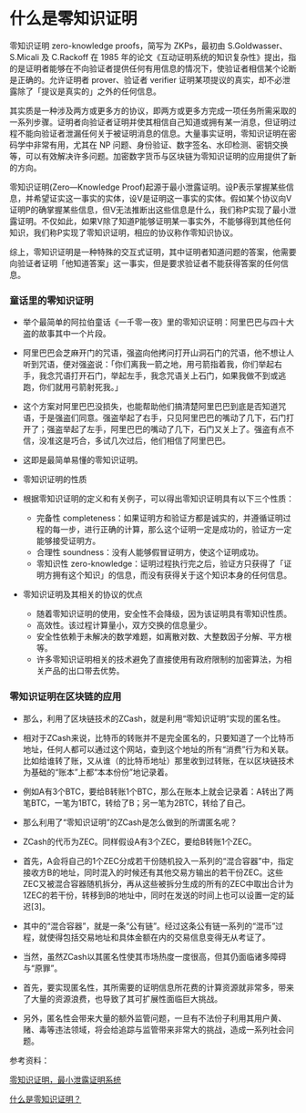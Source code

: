 # 什么是零知识证明


零知识证明 zero-knowledge proofs，简写为 ZKPs，最初由 S.Goldwasser、S.Micali 及 C.Rackoff 在 1985 年的论文《互动证明系统的知识复杂性》提出，指的是证明者能够在不向验证者提供任何有用信息的情况下，使验证者相信某个论断是正确的。允许证明者 prover、验证者 verifier 证明某项提议的真实，却不必泄露除了「提议是真实的」之外的任何信息。

其实质是一种涉及两方或更多方的协议，即两方或更多方完成一项任务所需采取的一系列步骤。证明者向验证者证明并使其相信自己知道或拥有某一消息，但证明过程不能向验证者泄漏任何关于被证明消息的信息。大量事实证明，零知识证明在密码学中非常有用，尤其在 NP 问题、身份验证、数字签名、水印检测、密钥交换等，可以有效解决许多问题。加密数字货币与区块链为零知识证明的应用提供了新的方向。

零知识证明(Zero—Knowledge Proof)起源于最小泄露证明。设P表示掌握某些信息，并希望证实这一事实的实体，设V是证明这一事实的实体。假如某个协议向V证明P的确掌握某些信息，但V无法推断出这些信息是什么，我们称P实现了最小泄露证明。不仅如此，如果V除了知道P能够证明某一事实外，不能够得到其他任何知识，我们称P实现了零知识证明，相应的协议称作零知识协议。

综上，零知识证明是一种特殊的交互式证明，其中证明者知道问题的答案，他需要向验证者证明「他知道答案」这一事实，但是要求验证者不能获得答案的任何信息。

### 童话里的零知识证明

+ 举个最简单的阿拉伯童话《一千零一夜》里的零知识证明：阿里巴巴与四十大盗的故事其中一个片段。

+ 阿里巴巴会芝麻开门的咒语，强盗向他拷问打开山洞石门的咒语，他不想让人听到咒语，便对强盗说：「你们离我一箭之地，用弓箭指着我，你们举起右手，我念咒语打开石门，举起左手，我念咒语关上石门，如果我做不到或逃跑，你们就用弓箭射死我。」

+ 这个方案对阿里巴巴没损失，也能帮助他们搞清楚阿里巴巴到底是否知道咒语，于是强盗们同意。强盗举起了右手，只见阿里巴巴的嘴动了几下，石门打开了；强盗举起了左手，阿里巴巴的嘴动了几下，石门又关上了。强盗有点不信，没准这是巧合，多试几次过后，他们相信了阿里巴巴。

+ 这即是最简单易懂的零知识证明。

+ 零知识证明的性质

+ 根据零知识证明的定义和有关例子，可以得出零知识证明具有以下三个性质：

    - 完备性 completeness：如果证明方和验证方都是诚实的，并遵循证明过程的每一步，进行正确的计算，那么这个证明一定是成功的，验证方一定能够接受证明方。
    - 合理性 soundness：没有人能够假冒证明方，使这个证明成功。
    - 零知识性 zero-knowledge：证明过程执行完之后，验证方只获得了「证明方拥有这个知识」的信息，而没有获得关于这个知识本身的任何信息。

+ 零知识证明及其相关的协议的优点
    - 随着零知识证明的使用，安全性不会降级，因为该证明具有零知识性质。
    - 高效性。该过程计算量小，双方交换的信息量少。
    - 安全性依赖于未解决的数学难题，如离散对数、大整数因子分解、平方根等。
    - 许多零知识证明相关的技术避免了直接使用有政府限制的加密算法，为相关产品的出口带去优势。



### 零知识证明在区块链的应用


+ 那么，利用了区块链技术的ZCash，就是利用“零知识证明”实现的匿名性。

+ 相对于ZCash来说，比特币的转账并不是完全匿名的，只要知道了一个比特币地址，任何人都可以通过这个网站，查到这个地址的所有“消费”行为和关联。比如给谁转了账，又从谁（的比特币地址）那里收到过转账，在以区块链技术为基础的“账本”上都“本本份份”地记录着。

+ 例如A有3个BTC，要给B转账1个BTC，那么在账本上就会记录着：A转出了两笔BTC，一笔为1BTC，转给了B；另一笔为2BTC，转给了自己。

+ 那么利用了“零知识证明”的ZCash是怎么做到的所谓匿名呢？

+ ZCash的代币为ZEC。同样假设A有3个ZEC，要给B转账1个ZEC。

+ 首先，A会将自己的1个ZEC分成若干份随机投入一系列的“混合容器”中，指定接收方B的地址，同时混入的时候还有其他交易方输出的若干份ZEC。这些ZEC又被混合容器随机拆分，再从这些被拆分生成的所有的ZEC中取出合计为1ZEC的若干份，转移到B的地址中，同时在发送的时间上也可以设置一定的延迟[3]。

+ 其中的“混合容器”，就是一条“公有链”。经过这条公有链一系列的“混币”过程，就使得包括交易地址和具体金额在内的交易信息变得无从考证了。

+ 当然，虽然ZCash以其匿名性使其市场热度一度很高，但其仍面临诸多障碍与“原罪”。

+ 首先，要实现匿名性，其所需要的证明信息所花费的计算资源就非常多，带来了大量的资源浪费，也导致了其可扩展性面临巨大挑战。

+ 另外，匿名性会带来大量的额外监管问题，一旦有不法份子利用其用户黄、赌、毒等违法领域，将会给追踪与监管带来非常大的挑战，造成一系列社会问题。


参考资料：


[零知识证明，最小泄露证明系统](https://wiki.mbalib.com/wiki/%E9%9B%B6%E7%9F%A5%E8%AF%86%E8%AF%81%E6%98%8E)

[什么是零知识证明？](https://www.chainnews.com/articles/993287340177.htm)